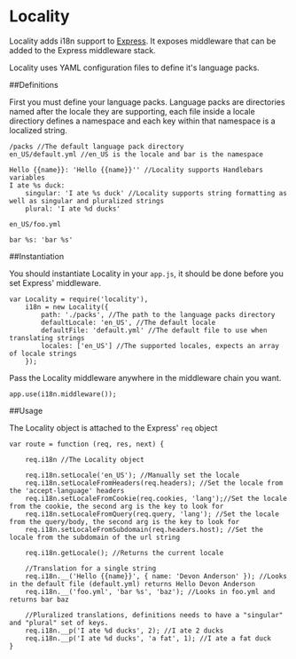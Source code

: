 Locality
========

Locality adds i18n support to [Express](http://github.com/visionmedia/express). It exposes middleware that can be added to the Express middleware stack. 

Locality uses YAML configuration files to define it's language packs. 

##Definitions

First you must define your language packs. Language packs are directories named after the locale they are supporting, each file inside a locale directiory defines a namespace and each key within that namespace is a localized string.

```
/packs //The default language pack directory
en_US/default.yml //en_US is the locale and bar is the namespace

Hello {{name}}: 'Hello {{name}}'' //Locality supports Handlebars variables
I ate %s duck:
	singular: 'I ate %s duck' //Locality supports string formatting as well as singular and pluralized strings
	plural: 'I ate %d ducks'

en_US/foo.yml

bar %s: 'bar %s'
```

##Instantiation

You should instantiate Locality in your ```app.js```, it should be done before you set Express' middleware.

```
var Locality = require('locality'),
	i18n = new Locality({
		path: './packs', //The path to the language packs directory
		defaultLocale: 'en_US', //The default locale
		defaultFile: 'default.yml' //The default file to use when translating strings
		locales: ['en_US'] //The supported locales, expects an array of locale strings
	});
```

Pass the Locality middleware anywhere in the middleware chain you want.

```
app.use(i18n.middleware());
```

##Usage

The Locality object is attached to the Express' ```req``` object 

```
var route = function (req, res, next) {
	
	req.i18n //The Locality object

	req.i18n.setLocale('en_US'); //Manually set the locale
	req.i18n.setLocaleFromHeaders(req.headers); //Set the locale from the 'accept-language' headers
	req.i18n.setLocaleFromCookie(req.cookies, 'lang');//Set the locale from the cookie, the second arg is the key to look for
	req.i18n.setLocaleFromQuery(req.query, 'lang'); //Set the locale from the query/body, the second arg is the key to look for
	req.i18n.setLocaleFromSubdomain(req.headers.host); //Set the locale from the subdomain of the url string

	req.i18n.getLocale(); //Returns the current locale

	//Translation for a single string
	req.i18n.__('Hello {{name}}', { name: 'Devon Anderson' }); //Looks in the default file (default.yml) returns Hello Devon Anderson
	req.i18n.__('foo.yml', 'bar %s', 'baz'); //Looks in foo.yml and returns bar baz

	//Pluralized translations, definitions needs to have a "singular" and "plural" set of keys.
	req.i18n.__p('I ate %d ducks', 2); //I ate 2 ducks
	req.i18n.__p('I ate %d ducks', 'a fat', 1); //I ate a fat duck
}
```
